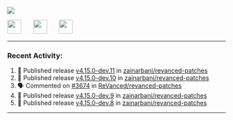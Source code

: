 <p align="left">
  <!-- Typing SVG by DenverCoder1 - https://github.com/DenverCoder1/readme-typing-svg -->
  <a href="https://github.com/DenverCoder1/readme-typing-svg">
    <img src="https://readme-typing-svg.demolab.com/?lines=Hello%2E%2E%2E;Im%20Zain;&font=Fira%20Code&center=false&width=440&height=45&color=00FFFF&vCenter=true&pause=1000&size=22" /></a>
</p>

<p align="left">
  <a href="https://www.youtube.com/@zainarbani"><img width="32px" src="https://www.freeiconspng.com/uploads/youtube-subscribe-png-youtube-subscribe-to-5.png"/></a>
  &#8287;&#8287;&#8287;&#8287;&#8287;
  <a href="mailto:zaintsyariev@gmail.com"><img width="32px" src="https://www.freeiconspng.com/uploads/email-icon--100-flat-vol-2-iconset--graphicloads-18.png"/></a>
  &#8287;&#8287;&#8287;&#8287;&#8287;
  <a href="https://t.me/AnotherZain"><img width="32px" src="https://www.freeiconspng.com/uploads/telegram-icon-1.png"></a>
</p>

---

<h3>Recent Activity:</h3>

<!-- https://github.com/jamesgeorge007/github-activity-readme -->
<!--START_SECTION:activity-->
1. 🚀 Published release [v4.15.0-dev.11](https://github.com/zainarbani/revanced-patches/releases/tag/v4.15.0-dev.11) in [zainarbani/revanced-patches](https://github.com/zainarbani/revanced-patches)
2. 🚀 Published release [v4.15.0-dev.10](https://github.com/zainarbani/revanced-patches/releases/tag/v4.15.0-dev.10) in [zainarbani/revanced-patches](https://github.com/zainarbani/revanced-patches)
3. 🗣 Commented on [#3674](https://github.com/ReVanced/revanced-patches/pull/3674#issuecomment-2365619004) in [ReVanced/revanced-patches](https://github.com/ReVanced/revanced-patches)
4. 🚀 Published release [v4.15.0-dev.9](https://github.com/zainarbani/revanced-patches/releases/tag/v4.15.0-dev.9) in [zainarbani/revanced-patches](https://github.com/zainarbani/revanced-patches)
5. 🚀 Published release [v4.15.0-dev.8](https://github.com/zainarbani/revanced-patches/releases/tag/v4.15.0-dev.8) in [zainarbani/revanced-patches](https://github.com/zainarbani/revanced-patches)
<!--END_SECTION:activity-->

---
